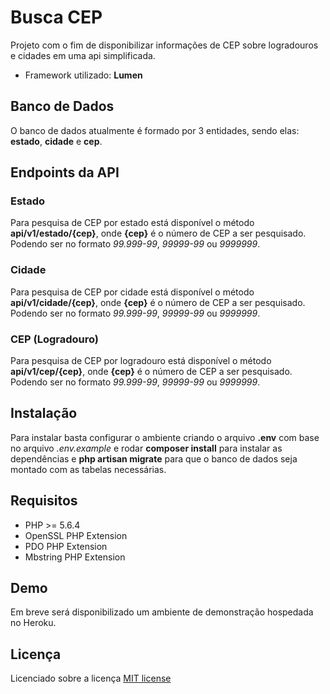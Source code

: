 # Busca CEP
Projeto com o fim de disponibilizar informações de CEP sobre logradouros e cidades em uma api simplificada.
* Framework utilizado: **Lumen**

## Banco de Dados
O banco de dados atualmente é formado por 3 entidades, sendo elas: **estado**, **cidade** e **cep**.

## Endpoints da API

### Estado
Para pesquisa de CEP por estado está disponível o método **api/v1/estado/{cep}**, onde **{cep}** é o número de CEP a ser pesquisado. Podendo ser no formato *99.999-99*, *99999-99* ou *9999999*.

### Cidade
Para pesquisa de CEP por cidade está disponível o método **api/v1/cidade/{cep}**, onde **{cep}** é o número de CEP a ser pesquisado. Podendo ser no formato *99.999-99*, *99999-99* ou *9999999*.

### CEP (Logradouro)
Para pesquisa de CEP por logradouro está disponível o método **api/v1/cep/{cep}**, onde **{cep}** é o número de CEP a ser pesquisado. Podendo ser no formato *99.999-99*, *99999-99* ou *9999999*.

## Instalação
Para instalar basta configurar o ambiente criando o arquivo **.env** com base no arquivo *.env.example* e rodar **composer install** para instalar as dependências e **php artisan migrate** para que o banco de dados seja montado com as tabelas necessárias. 

## Requisitos
* PHP >= 5.6.4
* OpenSSL PHP Extension
* PDO PHP Extension
* Mbstring PHP Extension

## Demo
Em breve será disponibilizado um ambiente de demonstração hospedada no Heroku.

## Licença

Licenciado sobre a licença [MIT license](http://opensource.org/licenses/MIT)
